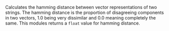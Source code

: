 Calculates the hamming distance between vector representations of two strings. The hamming distance is the proportion of disagreeing components in two vectors, 1.0 being very dissimilar and 0.0 meaning completely the same. This modules returns a `float` value for hamming distance.